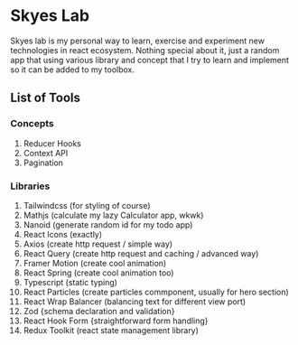 # Skyes Lab

Skyes lab is my personal way to learn, exercise and experiment new technologies in react ecosystem. Nothing special about it, just a random app that using various library and concept that I try to learn and implement so it can be added to my toolbox.

## List of Tools

### Concepts

1. Reducer Hooks
2. Context API
3. Pagination

### Libraries

1. Tailwindcss (for styling of course)
2. Mathjs (calculate my lazy Calculator app, wkwk)
3. Nanoid (generate random id for my todo app)
4. React Icons (exactly)
5. Axios (create http request / simple way)
6. React Query (create http request and caching / advanced way)
7. Framer Motion (create cool animation)
8. React Spring (create cool animation too)
9. Typescript (static typing)
10. React Particles (create particles commponent, usually for hero section)
11. React Wrap Balancer (balancing text for different view port)
12. Zod {schema declaration and validation}
13. React Hook Form {straightforward form handling}
14. Redux Toolkit (react state management library)
